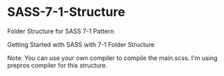 # SASS-7-1-Structure
Folder Structure for SASS 7-1 Pattern

Getting Started with SASS with 7-1 Folder Structure

Note:
You can use your own compiler to compile the main.scss. I'm using prepros compiler for this structure.
